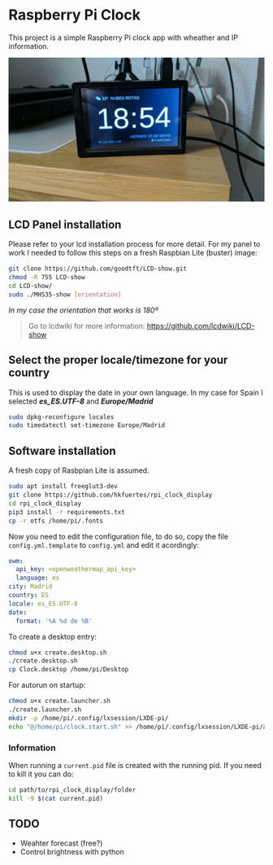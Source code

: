 # Raspberry Pi Clock
This project is a simple Raspberry Pi clock app with wheather and IP information.

![image](pictures/screenshot.jpg "Running")

## LCD Panel installation
Please refer to your lcd installation process for more detail. For my panel to work I needed to follow this steps on a fresh Raspbian Lite (buster) image:

```bash
git clone https://github.com/goodtft/LCD-show.git
chmod -R 755 LCD-show
cd LCD-show/
sudo ./MHS35-show [orientation]
```
_In my case the orientation that works is 180º_

> Go to lcdwiki for more information: https://github.com/lcdwiki/LCD-show

## Select the proper locale/timezone for your country
This is used to display the date in your own language. In my case for Spain I selected _**es_ES.UTF-8**_ and _**Europe/Madrid**_

```bash
sudo dpkg-reconfigure locales
sudo timedatectl set-timezone Europe/Madrid
```

## Software installation
A fresh copy of Rasbpian Lite is assumed.
```bash
sudo apt install freeglut3-dev
git clone https://github.com/hkfuertes/rpi_clock_display
cd rpi_clock_display
pip3 install -r requirements.txt
cp -r otfs /home/pi/.fonts
```

Now you need to edit the configuration file, to do so, copy the file `config.yml.template` to `config.yml` and edit it acordingly:

```yaml
owm:
  api_key: <openweathermap_api_key>
  language: es
city: Madrid
country: ES
locale: es_ES.UTF-8
date:
  format: '%A %d de %B'
```

To create a desktop entry:
```bash
chmod u+x create.desktop.sh 
./create.desktop.sh
cp Clock.desktop /home/pi/Desktop
```

For autorun on startup:
```bash
chmod u+x create.launcher.sh 
./create.launcher.sh
mkdir -p /home/pi/.config/lxsession/LXDE-pi/
echo "@/home/pi/clock.start.sh" >> /home/pi/.config/lxsession/LXDE-pi/autostart
```

### Information
When running a `current.pid`  file is created with the running pid. If you need to kill it you can do:
 ```bash
 cd path/to/rpi_clock_display/folder
kill -9 $(cat current.pid)
```

## TODO
- Weahter forecast (free?)
- Control brightness with python
